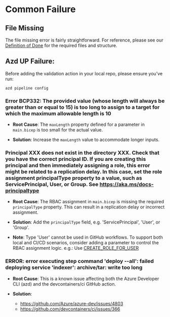 # Common Failure

## File Missing
The file missing error is fairly straightforward. For reference, please see our [Definition of Done](https://github.com/Azure-Samples/azd-template-artifacts/blob/main/docs/development-guidelines/definition-of-done.md) for the required files and structure.

## Azd UP Failure:

Before adding the validation action in your local repo, please ensure you’ve run:
```
azd pipeline config
``` 

### Error BCP332: The provided value (whose length will always be greater than or equal to 15) is too long to assign to a target for which the maximum allowable length is 10

- **Root Cause**: The `maxLength` property defined for a parameter in `main.bicep` is too small for the actual value.

- **Solution**: Increase the `maxLength` value to accommodate longer inputs.

### Principal XXX does not exist in the directory XXX. Check that you have the correct principal ID. If you are creating this principal and then immediately assigning a role, this error might be related to a replication delay. In this case, set the role assignment principalType property to a value, such as ServicePrincipal, User, or Group.  See https://aka.ms/docs-principaltype

- **Root Cause**: The RBAC assignment in `main.bicep` is missing the required `principalType` property. This can result in a replication delay or incorrect assignment.

- **Solution**: Add the `principalType` field, e.g. 'ServicePrincipal', 'User', or 'Group'.

- **Note**: Type 'User' cannot be used in GitHub workflows.
To support both local and CI/CD scenarios, consider adding a parameter to control the RBAC assignment logic. e.g.: Use [CREATE_ROLE_FOR_USER](https://github.com/Azure-Samples/azd-ai-starter/blob/c0c418b0e22ef0a5565e6b03073171f4a72dbb81/infra/main.bicep#L46)

### ERROR: error executing step command 'deploy --all': failed deploying service 'indexer': archive/tar: write too long

- **Root Cause**: This is a known issue affecting both the Azure Developer CLI (azd) and the devcontainers/ci GitHub action.

- **Solution**: 
  - https://github.com/Azure/azure-dev/issues/4803
  - https://github.com/devcontainers/ci/issues/366